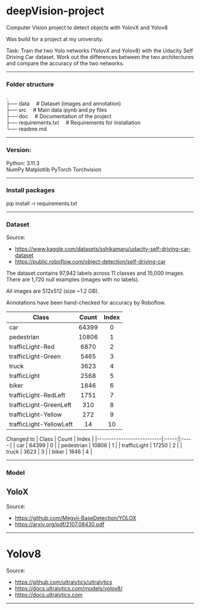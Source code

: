 # deepVision-project
Computer Vision project to detect objects with YolovX and Yolov8

Was build for a project at my university.

Task:
Train the two Yolo networks (YolovX and Yolov8) with the Udacity Self Driving Car dataset. Work out the differences between the two architectures and compare the accuracy of the two networks.

------------------------------------------------------------------------------------------
### Folder structure
.<br>
├── data                    &emsp;# Dataset (images and annotation)<br>
├── src                     &emsp;# Main data ipynb and py files<br>
├── doc                     &emsp;# Documentation of the project<br>
├── requirements.txt        &emsp;# Requirements for installation<br>
└── readme.md<br>


------------------------------------------------------------------------------------------
### Version:

Python: 3.11.3<br>
NumPy
Matplotlib
PyTorch
Torchvision


------------------------------------------------------------------------------------------
### Install packages
pip install -r requirements.txt




------------------------------------------------------------------------------------------
### Dataset
Source: 
- https://www.kaggle.com/datasets/sshikamaru/udacity-self-driving-car-dataset
- https://public.roboflow.com/object-detection/self-driving-car

The dataset contains 97,942 labels across 11 classes and 15,000 images. There are 1,720 null examples (images with no labels).

All images are 512x512 (size ~1.2 GB).

Annotations have been hand-checked for accuracy by Roboflow.


| Class                     | Count | Index |
|---------------------------|:-----:|:-----:|
| car                       | 64399 |  0    |
| pedestrian                | 10806 |  1    |
| trafficLight-Red          |  6870 |  2    |
| trafficLight-Green        |  5465 |  3    |
| truck                     |  3623 |  4    |
| trafficLight              |  2568 |  5    |
| biker                     |  1846 |  6    |
| trafficLight-RedLeft      |  1751 |  7    |
| trafficLight-GreenLeft    |  310  |  8    |
| trafficLight-Yellow       |  272  |  9    |
| trafficLight-YellowLeft   |  14   |  10   |

Changed to
| Class                     | Count | Index |
|---------------------------|:-----:|:-----:|
| car                       | 64399 |  0    |
| pedestrian                | 10806 |  1    |
| trafficLight              | 17250 |  2    |
| truck                     |  3623 |  3    |
| biker                     |  1846 |  4    |


------------------------------------------------------------------------------------------
### Model
## YoloX
Source:
- https://github.com/Megvii-BaseDetection/YOLOX
- https://arxiv.org/pdf/2107.08430.pdf



------------------------------------------------------------------------------------------
# Yolov8
Source:
- https://github.com/ultralytics/ultralytics
- https://docs.ultralytics.com/models/yolov8/
- https://docs.ultralytics.com



------------------------------------------------------------------------------------------
